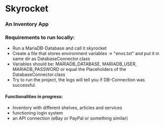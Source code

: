 # Skyrocket
### An Inventory App 

### Requirements to run locally:
- Run a MariaDB-Database and call it skyrocket
- Create a file that stores environment variables -> "envs.txt" and put it in same dir as DatabaseConnector.class
- Variables should be: MARIADB_DATABASE, MARIADB_USER, MARIADB_PASSWORD or equal the Placeholders of the DatabaseConnector.class
- Try to run the project, the logs will tell you if DB-Connection was successful.


#### Functionalities in progress:
+ Inventory with different shelves, articles and services
+ functioning login system
+ an API connection (eBay or PayPal or something similar)